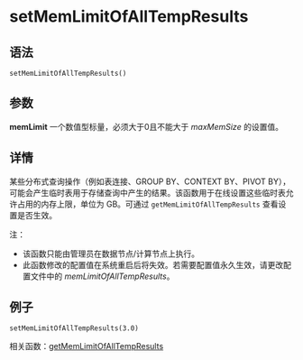 # setMemLimitOfAllTempResults

## 语法

`setMemLimitOfAllTempResults()`

## 参数

**memLimit** 一个数值型标量，必须大于0且不能大于 *maxMemSize* 的设置值。

## 详情

某些分布式查询操作（例如表连接、GROUP BY、CONTEXT BY、PIVOT
BY），可能会产生临时表用于存储查询中产生的结果。该函数用于在线设置这些临时表允许占用的内存上限，单位为 GB。可通过
`getMemLimitOfAllTempResults` 查看设置是否生效。

注：

* 该函数只能由管理员在数据节点/计算节点上执行。
* 此函数修改的配置值在系统重启后将失效。若需要配置值永久生效，请更改配置文件中的
  *memLimitOfAllTempResults*。

## 例子

```
setMemLimitOfAllTempResults(3.0)
```

相关函数：[getMemLimitOfAllTempResults](../g/getmemlimitofalltempresults.md)

